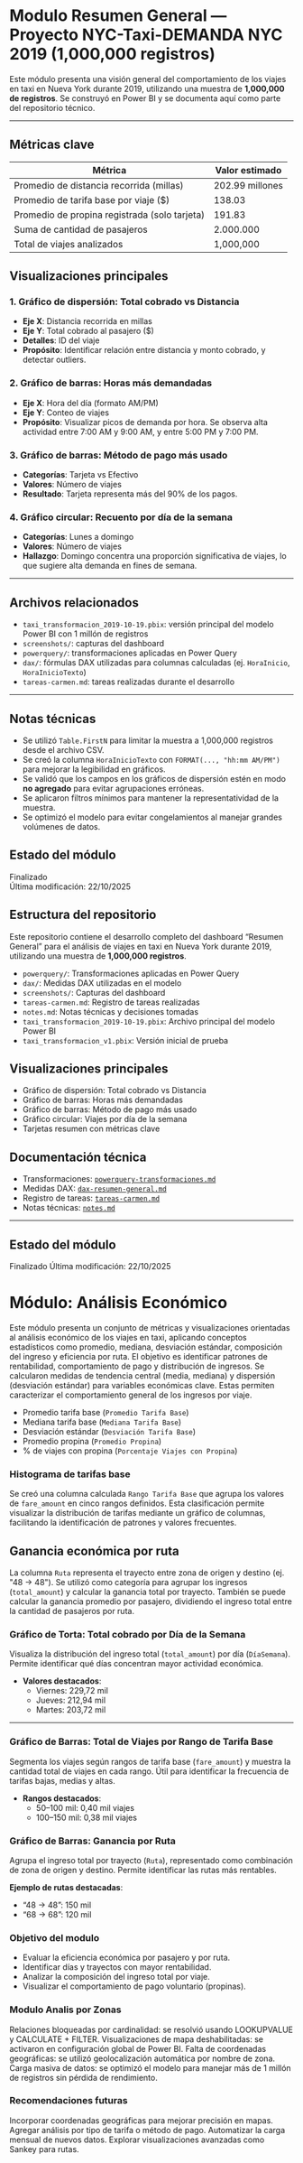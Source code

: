 #  Modulo Resumen General — Proyecto NYC-Taxi-DEMANDA NYC 2019 (1,000,000 registros)

Este módulo presenta una visión general del comportamiento de los viajes en taxi en Nueva York durante 2019, utilizando una muestra de **1,000,000 de registros**. Se construyó en Power BI y se documenta aquí como parte del repositorio técnico.

---

##  Métricas clave

| Métrica                                        | Valor estimado |
|------------------------------------------------|----------------|
| Promedio de distancia recorrida (millas)       | 202.99 millones|
| Promedio de tarifa base por viaje ($)          | 138.03         |
| Promedio de propina registrada (solo tarjeta)  | 191.83         |
| Suma de cantidad de pasajeros                  | 2.000.000      |
| Total de viajes analizados                     | 1,000,000      |


##  Visualizaciones principales

### 1. **Gráfico de dispersión: Total cobrado vs Distancia**
- **Eje X**: Distancia recorrida en millas
- **Eje Y**: Total cobrado al pasajero ($)
- **Detalles**: ID del viaje
- **Propósito**: Identificar relación entre distancia y monto cobrado, y detectar outliers.

### 2. **Gráfico de barras: Horas más demandadas**
- **Eje X**: Hora del día (formato AM/PM)
- **Eje Y**: Conteo de viajes
- **Propósito**: Visualizar picos de demanda por hora. Se observa alta actividad entre 7:00 AM y 9:00 AM, y entre 5:00 PM y 7:00 PM.

### 3. **Gráfico de barras: Método de pago más usado**
- **Categorías**: Tarjeta vs Efectivo
- **Valores**: Número de viajes
- **Resultado**: Tarjeta representa más del 90% de los pagos.

### 4. **Gráfico circular: Recuento por día de la semana**
- **Categorías**: Lunes a domingo
- **Valores**: Número de viajes
- **Hallazgo**: Domingo concentra una proporción significativa de viajes, lo que sugiere alta demanda en fines de semana.

---

##  Archivos relacionados

- `taxi_transformacion_2019-10-19.pbix`: versión principal del modelo Power BI con 1 millón de registros
- `screenshots/`: capturas del dashboard
- `powerquery/`: transformaciones aplicadas en Power Query
- `dax/`: fórmulas DAX utilizadas para columnas calculadas (ej. `HoraInicio`, `HoraInicioTexto`)
- `tareas-carmen.md`: tareas realizadas durante el desarrollo

---

##  Notas técnicas

- Se utilizó `Table.FirstN` para limitar la muestra a 1,000,000 registros desde el archivo CSV.
- Se creó la columna `HoraInicioTexto` con `FORMAT(..., "hh:mm AM/PM")` para mejorar la legibilidad en gráficos.
- Se validó que los campos en los gráficos de dispersión estén en modo **no agregado** para evitar agrupaciones erróneas.
- Se aplicaron filtros mínimos para mantener la representatividad de la muestra.
- Se optimizó el modelo para evitar congelamientos al manejar grandes volúmenes de datos.


##  Estado del módulo

 Finalizado  
 Última modificación: 22/10/2025  


##  Estructura del repositorio

Este repositorio contiene el desarrollo completo del dashboard “Resumen General” para el análisis de viajes en taxi en Nueva York durante 2019, utilizando una muestra de **1,000,000 registros**.


- `powerquery/`: Transformaciones aplicadas en Power Query
- `dax/`: Medidas DAX utilizadas en el modelo
- `screenshots/`: Capturas del dashboard
- `tareas-carmen.md`: Registro de tareas realizadas
- `notes.md`: Notas técnicas y decisiones tomadas
- `taxi_transformacion_2019-10-19.pbix`: Archivo principal del modelo Power BI
- `taxi_transformacion_v1.pbix`: Versión inicial de prueba


##  Visualizaciones principales

- Gráfico de dispersión: Total cobrado vs Distancia
- Gráfico de barras: Horas más demandadas
- Gráfico de barras: Método de pago más usado
- Gráfico circular: Viajes por día de la semana
- Tarjetas resumen con métricas clave


## Documentación técnica

- Transformaciones: [`powerquery-transformaciones.md`](powerquery/)
- Medidas DAX: [`dax-resumen-general.md`](dax/)
- Registro de tareas: [`tareas-carmen.md`](tareas-carmen.md)
- Notas técnicas: [`notes.md`](notes.md)

---

##  Estado del módulo

 Finalizado 
 Última modificación: 22/10/2025

# Módulo: Análisis Económico

Este módulo presenta un conjunto de métricas y visualizaciones orientadas al análisis económico de los viajes en taxi, aplicando conceptos estadísticos como promedio, mediana, desviación estándar, composición del ingreso y eficiencia por ruta. El objetivo es identificar patrones de rentabilidad, comportamiento de pago y distribución de ingresos.
Se calcularon medidas de tendencia central (media, mediana) y dispersión (desviación estándar) para variables económicas clave. Estas permiten caracterizar el comportamiento general de los ingresos por viaje.

- Promedio tarifa base (`Promedio Tarifa Base`)
- Mediana tarifa base (`Mediana Tarifa Base`)
- Desviación estándar (`Desviación Tarifa Base`)
- Promedio propina (`Promedio Propina`)
- % de viajes con propina (`Porcentaje Viajes con Propina`)


### Histograma de tarifas base

Se creó una columna calculada `Rango Tarifa Base` que agrupa los valores de `fare_amount` en cinco rangos definidos. Esta clasificación permite visualizar la distribución de tarifas mediante un gráfico de columnas, facilitando la identificación de patrones y valores frecuentes.

## Ganancia económica por ruta

La columna `Ruta` representa el trayecto entre zona de origen y destino (ej. "48 → 48"). Se utilizó como categoría para agrupar los ingresos (`total_amount`) y calcular la ganancia total por trayecto. También se puede calcular la ganancia promedio por pasajero, dividiendo el ingreso total entre la cantidad de pasajeros por ruta.



### Gráfico de Torta: Total cobrado por Día de la Semana

Visualiza la distribución del ingreso total (`total_amount`) por día (`DíaSemana`). Permite identificar qué días concentran mayor actividad económica.

- **Valores destacados**:
  - Viernes: 229,72 mil
  - Jueves: 212,94 mil
  - Martes: 203,72 mil

---

###  Gráfico de Barras: Total de Viajes por Rango de Tarifa Base

Segmenta los viajes según rangos de tarifa base (`fare_amount`) y muestra la cantidad total de viajes en cada rango. Útil para identificar la frecuencia de tarifas bajas, medias y altas.

- **Rangos destacados**:
  - 50–100 mil: 0,40 mil viajes
  - 100–150 mil: 0,38 mil viajes

###  Gráfico de Barras: Ganancia por Ruta

Agrupa el ingreso total por trayecto (`Ruta`), representado como combinación de zona de origen y destino. Permite identificar las rutas más rentables.

 **Ejemplo de rutas destacadas**:
  - “48 → 48”: 150 mil
  - “68 → 68”: 120 mil

  ### Objetivo del modulo
- Evaluar la eficiencia económica por pasajero y por ruta.
- Identificar días y trayectos con mayor rentabilidad.
- Analizar la composición del ingreso total por viaje.
- Visualizar el comportamiento de pago voluntario (propinas).

### Modulo Analis por Zonas 

Relaciones bloqueadas por cardinalidad: se resolvió usando LOOKUPVALUE y CALCULATE + FILTER.
Visualizaciones de mapa deshabilitadas: se activaron en configuración global de Power BI.
Falta de coordenadas geográficas: se utilizó geolocalización automática por nombre de zona.
Carga masiva de datos: se optimizó el modelo para manejar más de 1 millón de registros sin pérdida de rendimiento.

### Recomendaciones futuras
Incorporar coordenadas geográficas para mejorar precisión en mapas.
Agregar análisis por tipo de tarifa o método de pago.
Automatizar la carga mensual de nuevos datos.
Explorar visualizaciones avanzadas como Sankey para rutas.